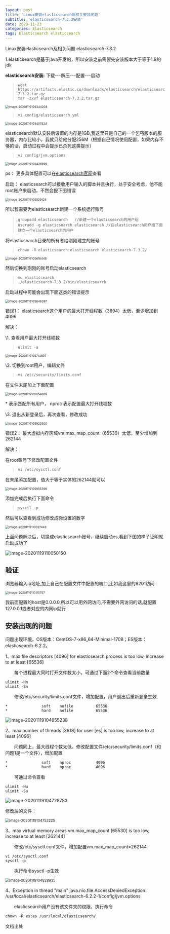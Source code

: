 ```yaml
---
layout: post
title: 'Linux安装elasticsearch及相关安装问题'
subtitle: 'elasticsearch-7.3.2安装'
date: 2020-11-23
categories: Elasticsearch
tags: Elasticsearch elasticsearch
---
```


Linux安装elasticsearch及相关问题 elasticsearch-7.3.2

1.elasticsearch是基于java开发的，所以安装之前需要先安装版本大于等于1.8的jdk

**elasticsearch安装:** 下载---解压---配置---启动

> ```
> wget https://artifacts.elastic.co/downloads/elasticsearch/elasticsearch-7.3.2.tar.gz
> tar -zxvf elasticsearch-7.3.2.tar.gz
> ```

<img src="/assets/img/es/image-20201119105344208.png" alt="image-20201119105344208" style="zoom:67%;" />

> ```
> vi config/elasticsearch.yml
> ```

<img src="/assets/img/es/image-20201119105407424.png" alt="image-20201119105407424" style="zoom:67%;" />

elasticsearch默认安装后设置的内存是1GB,我这里只是自己的一个乞丐版本的服务器，内存比较小，我就只给他分配256M（根据自己情况使用配置，如果内存不够的话，启动过程中会提示已杀死这类提示）

> ```
> vi config/jvm.options
> ```

<img src="/assets/img/es/image-20201119105436699.png" alt="image-20201119105436699" style="zoom: 67%;" />

ps： 更多具体配置可以在[elasticsearch官网](https://links.jianshu.com/go?to=https%3A%2F%2Fwww.elastic.co%2F)查看

启动： elasticsearch可以接收用户输入的脚本并且执行，处于安全考虑，他不能root账户来启动，不然会报下图错误

<img src="/assets/img/es/image-20201119105529128.png" alt="image-20201119105529128" style="zoom:67%;" />

所以我需要为elasticsearch新建一个系统运行账号

> ```
> groupadd elasticsearch   //新建一个elasticsearch的用户组
> useradd -g elasticsearch elasticsearch //在elasticsearch用户组下面建立一个elasticsearch的用户
> ```

将elasticsearch目录的所有者给刚刚建立的账号

> ```
> chown -R elasticsearch:elasticsearch elasticsearch-7.3.2/
> ```

<img src="/assets/img/es/image-20201119105616446.png" alt="image-20201119105616446" style="zoom:67%;" />

然后切换到刚刚的账号启动elasticsearch

> ```
> su elasticsearch
> ./elasticsearch-7.3.2/bin/elasticsearch
> ```

启动过程中可能会出现下面这类的错误提示

<img src="/assets/img/es/image-20201119105646397.png" alt="image-20201119105646397" style="zoom:67%;" />

错误1： elasticsearch这个用户的最大打开线程数（3894）太低，至少增加到4096

解决：

\1. 查看用户最大打开线程数

> ```
> ulimit -a
> ```

<img src="/assets/img/es/image-20201119105714807.png" alt="image-20201119105714807" style="zoom:67%;" />

\2. 切换到root用户，编辑文件

> ```
> vi /etc/security/limits.conf
> ```

在文件末尾加上下面配置

<img src="/assets/img/es/image-20201119105854889.png" alt="image-20201119105854889" style="zoom:67%;" />

\* 表示匹配所有用户， nproc 表示配置最大打开线程数

\3. 退出从新登录后，再次查看，修改成功

<img src="/assets/img/es/image-20201119105922920.png" alt="image-20201119105922920" style="zoom:67%;" />

错误2： 最大虚拟内存区域vm.max_map_count（65530）太低，至少增加到262144

解决：

在root账号下修改配置文件

> ```
> vi /etc/sysctl.conf
> ```

在末尾添加配置，值大于等于实体的262144就可以

<img src="/assets/img/es/image-20201119105955396.png" alt="image-20201119105955396" style="zoom:67%;" />

添加完成后执行下面命令

> ```
> sysctl -p
> ```

然后可以查看到成功修改成你设置的数字

<img src="/assets/img/es/image-20201119110027443.png" alt="image-20201119110027443" style="zoom:67%;" />

上面问题解决后，切换成elasticsearch账号，继续启动es,看到下图的样子证明就启动成功了

<img src="/assets/img/es/image-20201119110050150.png" alt="image-20201119110050150"  />

## 验证

浏览器输入ip地址,加上自己在配置文件中配置的端口,比如我这里的9201访问

<img src="/assets/img/es/image-20201119110115757.png" alt="image-20201119110115757" style="zoom:67%;" />

我前面配置的host是0.0.0.0,所以可以用外网访问,不需要外网访问的话,就配置127.0.0.1或者对应的内网ip就行



## 安装出现的问题

问题出现环境，OS版本：CentOS-7-x86_64-Minimal-1708；ES版本：elasticsearch-6.2.2。

1、max file descriptors [4096] for elasticsearch process is too low, increase to at least [65536]

　　每个进程最大同时打开文件数太小，可通过下面2个命令查看当前数量

```
ulimit -Hn
ulimit -Sn
```

　　修改/etc/security/limits.conf文件，增加配置，用户退出后重新登录生效

```
*               soft    nofile          65536
*               hard    nofile          65536
```

![image-20201119104655238](/assets/img/es/image-20201119104655238.png)

 

2、max number of threads [3818] for user [es] is too low, increase to at least [4096]

　　问题同上，最大线程个数太低。修改配置文件/etc/security/limits.conf（和问题1是一个文件），增加配置

```
*               soft    nproc           4096
*               hard    nproc           4096
```

　　可通过命令查看

```
ulimit -Hu
ulimit -Su
```

![image-20201119104728783](/assets/img/es/image-20201119104728783.png)

修改后的文件：

<img src="/assets/img/es/image-20201119104753225.png" alt="image-20201119104753225" style="zoom:80%;" />

3、max virtual memory areas vm.max_map_count [65530] is too low, increase to at least [262144]

　　修改/etc/sysctl.conf文件，增加配置vm.max_map_count=262144

```
vi /etc/sysctl.conf
sysctl -p
```

　　执行命令sysctl -p生效

<img src="/assets/img/es/image-20201119104828935.png" alt="image-20201119104828935" style="zoom: 80%;" />

 4、Exception in thread "main" java.nio.file.AccessDeniedException: /usr/local/elasticsearch/elasticsearch-6.2.2-1/config/jvm.options

　　elasticsearch用户没有该文件夹的权限，执行命令

```
chown -R es:es /usr/local/elasticsearch/
```



文档出处

[链接]: https://www.jianshu.com/p/1d2ddb92f6fb
[链接]: https://www.cnblogs.com/zhi-leaf/p/8484337.html

